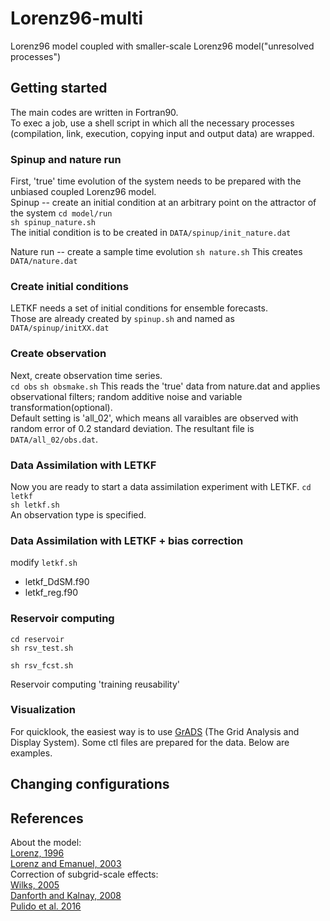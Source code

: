 # Lorenz96-multi

Lorenz96 model coupled with smaller-scale Lorenz96 model("unresolved processes")

## Getting started
The main codes are written in Fortran90.  
To exec a job, use a shell script in which all the necessary processes (compilation, link, execution, copying input and output data) are wrapped.  
### Spinup and nature run
First, 'true' time evolution of the system needs to be prepared with the unbiased coupled Lorenz96 model.  
Spinup -- create an initial condition at an arbitrary point on the attractor of the system
`cd model/run`  
`sh spinup_nature.sh`  
The initial condition is to be created in `DATA/spinup/init_nature.dat`  
  
Nature run -- create a sample time evolution 
`sh nature.sh` 
This creates `DATA/nature.dat`

### Create initial conditions
LETKF needs a set of initial conditions for ensemble forecasts.  
Those are already created by `spinup.sh` and named as `DATA/spinup/initXX.dat`  

### Create observation
Next, create observation time series.     
`cd obs`
`sh obsmake.sh`
This reads the 'true' data from nature.dat and applies observational filters; random additive noise and variable transformation(optional).  
Default setting is 'all_02', which means all varaibles are observed with random error of 0.2 standard deviation.
The resultant file is `DATA/all_02/obs.dat`. 

### Data Assimilation with LETKF
Now you are ready to start a data assimilation experiment with LETKF. 
`cd letkf`  
`sh letkf.sh`  
An observation type is specified.


### Data Assimilation with LETKF + bias correction
modify `letkf.sh`
- letkf_DdSM.f90
- letkf_reg.f90

### Reservoir computing

`cd reservoir`  
`sh rsv_test.sh`  



`sh rsv_fcst.sh`

Reservoir computing 'training reusability'

### Visualization

For quicklook, the easiest way is to use [GrADS](http://cola.gmu.edu/grads/) (The Grid Analysis and Display System). Some ctl files are prepared for the data. Below are examples. 

## Changing configurations

## References
About the model:  
[Lorenz, 1996](http://eaps4.mit.edu/research/Lorenz/Predicability_a_Problem_2006.pdf)  
[Lorenz and Emanuel, 2003](https://journals.ametsoc.org/doi/full/10.1175/1520-0469%281998%29055%3C0399%3AOSFSWO%3E2.0.CO%3B2)  
Correction of subgrid-scale effects:  
[Wilks, 2005](https://doi.org/10.1256/qj.04.03)  
[Danforth and Kalnay, 2008](https://journals.ametsoc.org/doi/full/10.1175/2007JAS2419.1)  
[Pulido et al. 2016](https://rmets.onlinelibrary.wiley.com/doi/abs/10.1002/qj.2879)  
